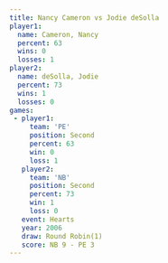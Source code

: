 ```yaml
---
title: Nancy Cameron vs Jodie deSolla
player1:              
  name: Cameron, Nancy
  percent: 63         
  wins: 0             
  losses: 1           
player2:              
  name: deSolla, Jodie
  percent: 73         
  wins: 1             
  losses: 0           
games:
 - player1:          
     team: 'PE'      
     position: Second
     percent: 63     
     win: 0          
     loss: 1         
   player2:          
     team: 'NB'      
     position: Second
     percent: 73     
     win: 1          
     loss: 0         
   event: Hearts       
   year: 2006          
   draw: Round Robin(1)
   score: NB 9 - PE 3  
---
```

